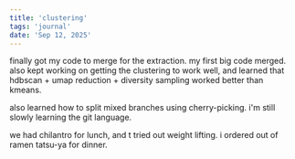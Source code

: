 ```yaml
---
title: 'clustering'
tags: 'journal'
date: 'Sep 12, 2025'
---
```


finally got my code to merge for the extraction. my first big code merged. also kept working on getting the clustering to work well, and learned that hdbscan + umap reduction + diversity sampling worked better than kmeans.

also learned how to split mixed branches using cherry-picking. i'm still slowly learning the git language.

we had chilantro for lunch, and t tried out weight lifting. i ordered out of ramen tatsu-ya for dinner.
